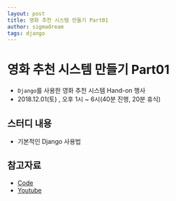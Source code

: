 ```yaml
---
layout: post
title: 영화 추천 시스템 만들기 Part01
author: sigmadream
tags: django
---
```


# 영화 추천 시스템 만들기 Part01

* `Django`를 사용한 영화 추천 시스템 Hand-on 행사
* 2018.12.01(토) , 오후 1시 ~ 6시(40분 진행, 20분 휴식)

## 스터디 내용
* 기본적인 Django 사용법

## 참고자료
* [Code](https://github.com/djangobusan/recommender-system-hands-on-part1)
* [Youtube](https://www.youtube.com/watch?v=RypYycWvHaA)
